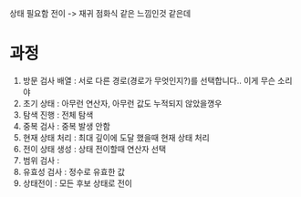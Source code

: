 


상태 필요함
전이 -> 재귀 점화식 같은 느낌인것 같은데 

# 과정 
1. 방문 검사 배열 : 서로 다른 경로(경로가 무엇인지?)를 선택합니다.. 이게 무슨 소리야 
2. 초기 상태 : 아무런 연산자, 아무런 값도 누적되지 않았을꼉우 
3. 탐색 진행 : 전체 탐색 
4. 중복 검사 : 중복 발생 안함
5. 현재 상태 처리 : 최대 깊이에 도달 했을때 현재 상태 처리
6. 전이 상태 생성 : 상태 전이할때 연산자 선택 
7. 범위 검사 : 
8. 유효성 검사 : 정수로 유효한 값
9. 상태전이 : 모든 후보 상태로 전이 

